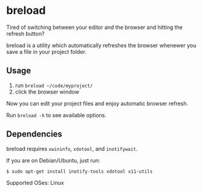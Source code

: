 # breload

Tired of switching between your editor and the browser and hitting the
refresh button?

breload is a utility which automatically refreshes the browser whenewer
you save a file in your project folder.

## Usage

1. run `breload ~/code/myproject/`
2. click the browser window

Now you can edit your project files and enjoy automatic browser refresh.
        
Run `breload -h` to see available options.

## Dependencies

breload requires `xwininfo`, `xdotool`, and `inotifywait`.

If you are on Debian/Ubuntu, just run:

    $ sudo apt-get install inotify-tools xdotool x11-utils
       
Supported OSes: Linux
    
